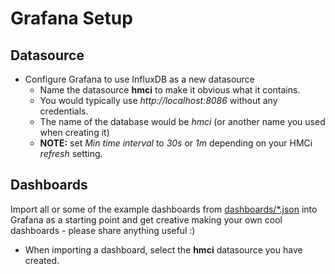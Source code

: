 # Grafana Setup

## Datasource

- Configure Grafana to use InfluxDB as a new datasource
  - Name the datasource **hmci** to make it obvious what it contains.
  - You would typically use *http://localhost:8086* without any credentials.
  - The name of the database would be *hmci* (or another name you used when creating it)
  - **NOTE:** set *Min time interval* to *30s* or *1m* depending on your HMCi *refresh* setting.

## Dashboards

Import all or some of the example dashboards from [dashboards/*.json](dashboards/) into Grafana as a starting point and get creative making your own cool dashboards - please share anything useful :)

- When importing a dashboard, select the **hmci** datasource you have created.
